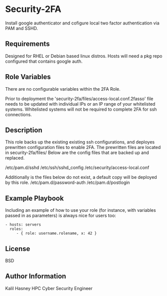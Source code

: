 Security-2FA
=========

Install google authenticator and cofigure local two factor authentication via PAM and SSHD. 

Requirements
------------

Designed for RHEL or Debian based linux distros.
Hosts will need a pkg repo configured that contains google auth.

Role Variables
--------------

There are no configurable variables within the 2FA Role.

Prior to deployment the 'security-2fa/files/access-local.conf.2fasso' file needs to be updated with individual IPs or an IP range of your whitelisted systems.
Whitelisted systems will not be required to complete 2FA for ssh connections.

Description
------------
This role backs up the existing existing ssh configurations, and deployes prewritten configuration files to enable 2FA. 
The prewritten files are located in security-2fa/files/
Below are the config files that are backed up and replaced.

/etc/pam.d/sshd 
/etc/ssh/sshd_config 
/etc/security/access-local.conf 

Additionally is the files below do not exist, a default copy will be deployed by this role.
/etc/pam.d/password-auth 
/etc/pam.d/postlogin 
	
Example Playbook
----------------

Including an example of how to use your role (for instance, with variables passed in as parameters) is always nice for users too:

    - hosts: servers
      roles:
         - { role: username.rolename, x: 42 }

License
-------

BSD

Author Information
------------------
Kalil Hasney
HPC Cyber Security Engineer